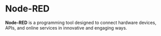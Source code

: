 # Node-RED
**Node-RED** is a programming tool designed to connect hardware devices, APIs, and online services in innovative and engaging ways.
